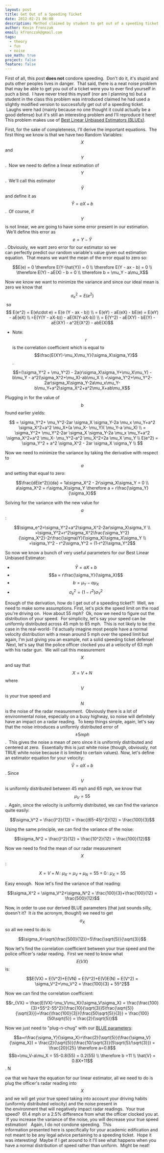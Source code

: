 ```yaml
---
layout: post
title: Get Out of a Speeding Ticket
date: 2012-02-21 06:00
description: Method claimed by student to get out of a speeding ticket (I highly doubt it)
author: Kevin Fronczak
email: kfronczak@gmail.com
tags:
  - theory
  - fun
  - noise
use_math: true
project: false
feature: false
---
```

First of all, this post **does not** condone speeding.  Don't do it, it's stupid and puts other peoples lives in danger.  That said, there is a neat noise problem that may be able to get you out of a ticket were you to ever find yourself in such a bind.  I have never tried this myself (nor am I planning to) but a student in the class this problem was introduced claimed he had used a slightly modified version to successfully get out of a speeding ticket.  Laughs were had (mainly because no one thought it could actually be a good defense) but it's still an interesting problem and I'll reproduce it here! This problem makes use of [Best Linear Unbiased Estimators (BLUEs)](http://en.wikipedia.org/wiki/Gauss%E2%80%93Markov_theorem).

First, for the sake of completeness, I'll derive the important equations.  The first thing we know is that we have two Random Variables: $$X$$ and $$Y$$.  Now we need to define a linear estimation of $$Y$$.  We'll call this estimator $$\hat{Y}$$ and define it as $$\hat{Y} = aX + b$$.  Of course, if $$Y$$ is not linear, we are going to have some error present in our estimation.  We'll define this error as $$e = Y- \hat{Y}$$. Obviously, we want zero error for our estimator so we can perfectly predict our random variable's value given out estimation equation.  That means we want the mean of the error equal to zero so:

$$E(e) = 0 \therefore E(Y-\hat{Y}) = 0  \\
\therefore E(Y - ax - b) = 0 \\
\therefore E(Y) - aE(X) - b = 0 \\
\therefore b = \mu_Y - a\mu_X$$

Now we know we want to minimize the variance and since our ideal mean is zero we know that $$\sigma_e^2 = E(e^2)$$  so
$$ E(e^2) = E(e\cdot e) = E(e (Y - ax - b)) \\
= E(eY) - aE(eX) - bE(e) = E(eY) - aE(eX) \\
=E(Y(Y - aX-b)) - aE(X(Y-aX-b)) \\
= E(Y^2) - aE(XY) - bE(Y) - aE(XY) - a^2E(X^2) - abE(X)$$

* Note: $$r$$ is the correlation coefficient which is equal to $$\frac{E(XY)-\mu_X\mu_Y}{\sigma_X\sigma_Y}$$.

$$=(\sigma_Y^2 + \mu_Y^2) - 2a(r\sigma_X\sigma_Y+\mu_X\mu_Y) - b\mu_Y - a^2(\sigma_X^2+\mu_X)-ab\mu_X \\
=\sigma_Y^2+\mu_Y^2-2ar\sigma_X\sigma_Y-2a\mu_x\mu_Y-b\mu_Y+a^2\sigma_X^2+a^2\mu_X+ab\mu_X$$

Plugging in for the value of $$b$$ found earlier yields:

$$ =  \sigma_Y^2+  \mu_Y^2-2ar \sigma_X  \sigma_Y-2a \mu_x \mu_Y+a^2 \sigma_X^2+a^2 \mu_X+(a \mu_X- \mu_Y)( \mu_Y-a \mu_X)  \\
= \sigma_Y^2+ \mu_Y^2-2ar \sigma_X \sigma_Y-2a \mu_x \mu_Y+a^2 \sigma_X^2+a^2 \mu_X- \mu_Y^2-a^2 \mu_X^2+2a \mu_X \mu_Y  \\
E(e^2) = \sigma_Y^2 + a^2 \sigma_X^2 - 2ar \sigma_X \sigma_Y  \\
$$

Now we need to minimize the variance by taking the derivative with respect to $$a$$ and setting that equal to zero:

$$\frac{dE(e^2)}{da} = 1a\sigma_X^2 - 2r\sigma_X\sigma_Y = 0 \\
a\sigma_X^2 = r\sigma_X\sigma_Y \therefore a = r\frac{\sigma_Y}{\sigma_X}$$

Solving for the variance with the new value for $$a$$:

$$\sigma_e^2=\sigma_Y^2+a^2\sigma_X^2-2ar\sigma_X\sigma_Y \\
=\sigma_Y^2+r^2\sigma_X^2\frac{\sigma_Y^2}{\sigma_X^2}-2r\frac{\sigma)Y}{\sigma_X}\sigma_X\sigma_Y \\
=\sigma_Y^2 - r^2\sigma_Y^2 = (1-r^2)\sigma_Y^2$$

So now we know a bunch of very useful parameters for our Best Linear Unbiased Estimator:

*   $$\hat{Y} = aX+b $$
*   $$a = r\frac{\sigma_Y}{\sigma_X}$$
*   $$b = \mu_Y-a\mu_X$$
*   $$\sigma_e^2 = (1-r^2)\sigma_Y^2$$

Enough of the derivation, how do I get out of a speeding ticket?!  Well, we need to make some assumptions. First, let's pick the speed limit on the road you're driving on.  How about 55 mph?  Ok, now we need to figure out the distribution of your speed.  For simplicity, let's say your speed can be uniformly distributed across 45 mph to 65 mph.  This is not likely to be the case in the real-world- I'd actually imagine most people have a normal velocity distribution with a mean around 5 mph over the speed limit but again, I'm just giving you an example, not a solid speeding ticket defense!  Next, let's say that the police officer clocked you at a velocity of 63 mph with his radar gun.  We will call this measurement $$X$$ and say that $$X = V + N$$ where $$V$$ is your true speed and $$N$$ is the noise of the radar measurement.  Obviously there is a lot of environmental noise, especially on a busy highway, so noise will definitely have an impact on a radar reading.  To keep things simple, again, let's say that the noise introduces a uniformly distributed error of $$\pm 5 mph$$.  This gives the noise a mean of zero since it is uniformly distributed and centered at zero.  Essentially this is just white noise (though, obviously, not TRUE white noise because it is limited to certain values). Now, let's define an estimator equation for your velocity: $$\hat{V} = aX+b$$. Since $$V$$ is uniformly distributed between 45 mph and 65 mph, we know that $$\mu_V = 55$$.  Again, since the velocity is uniformly distributed, we can find the variance quite easily:

$$\sigma_V^2 = \frac{l^2}{12} = \frac{(65-45)^2}{12} = \frac{100}{3}$$

Using the same principle, we can find the variance of the noise:

$$\sigma_N^2 = \frac{l^2}{12} = \frac{10^2}{12} = \frac{100}{12}$$

Now we need to find the mean of our radar measurement $$X$$:

$$X=V+N \therefore \mu_X=\mu_V+\mu_N=55+0 \therefore \mu_X=55$$

Easy enough.  Now let's find the variance of that reading:

$$\sigma_X^2 = \sigma_V^2+\sigma_N^2 = \frac{100}{3}+\frac{100}{12} = \frac{500}{12}$$

Now, in order to use our derived BLUE parameters (that just sounds silly, doesn't it?  It _is_ the acronym, though!) we need to get $$\sigma_X$$ so all we need to do is:

$$\sigma_X=\sqrt{\frac{500}{12}}=5\frac{\sqrt{5}}{\sqrt{3}}$$

Now let's find the correlation coefficient between your true speed and the police officer's radar reading.  First we need to know what $$E(VX)$$ is:

$$E(VX) = E(V^2)+E(VN) = E(V^2)+E(V)E(N) = E(V^2) = \sigma_V^2+\mu_V^2 = \frac{100}{3} + 55^2$$

Now we can find the correlation coefficient:

$$r_{VX} = \frac{E(VX)-\mu_V\mu_X}{\sigma_V\sigma_X} = \frac{\frac{100}{3}+55^2-55^2}{\frac{10}{\sqrt{3}}5\frac{\sqrt{5}}{\sqrt{3}}}=\frac{\frac{100}{3}}{\frac{50\sqrt{5}}{3}} = \frac{100}{50\sqrt{5}} = \frac{2}{\sqrt{5}}$$

Now we just need to "plug-n-chug" with our [BLUE parameters](http://www.youtube.com/watch?v=BznwsT6r_tM):

$$a=r\frac{\sigma_Y}{\sigma_X}=\frac{2}{\sqrt{5}}(\frac{\sigma_V}{\sigma_X}) = \frac{2}{\sqrt{5}}(\frac{10/\sqrt{3}}{5\sqrt{5}/\sqrt{3}}) = \frac{20}{25} \therefore a=0.8$$ $$b=\mu_V-a\mu_X = 55-0.8(55) = 0.2(55) \\
\therefore b =11 \\
\hat{V} = 0.8X+11$$. N

ow that we have the equation for our linear estimator, all we need to do is plug the officer's radar reading into $$X$$ and we will get your true speed taking into account your driving habits (uniformly distributed velocity) and the noise present in the environment that will negatively impact radar readings.  Your true speed?  61.4 mph or a 2.5% difference from what the officer clocked you at.  If you increase the variance of the noise, you will decrease your true speed estimation!   Again, I do not condone speeding.  This information presented here is specifically for your academic edification and not meant to be any legal advice pertaining to a speeding ticket.  Hope it was interesting!  Maybe if I get around to it I'll see what happens when you have a normal distribution of speed rather than uniform.  Might be neat!
